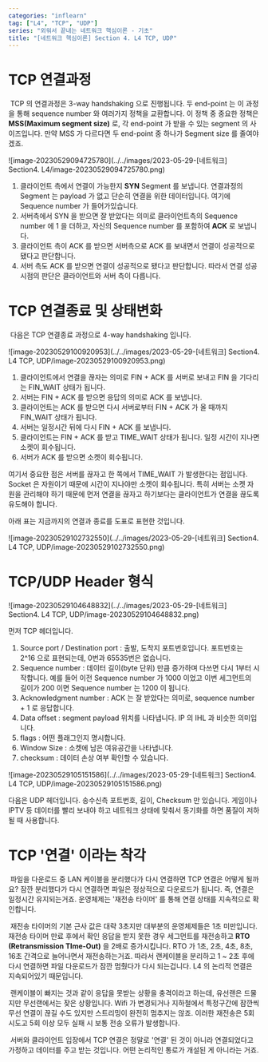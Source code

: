 ```yaml
---
categories: "inflearn"
tag: ["L4", "TCP", "UDP"]
series: "외워서 끝내는 네트워크 핵심이론 - 기초"
title: "[네트워크 핵심이론] Section 4. L4 TCP, UDP"
---
```


# TCP 연결과정

​	TCP 의 연결과정은 3-way handshaking 으로 진행됩니다. 두 end-point 는 이 과정을 통해 sequence number 와 여러가지 정책을 교환합니다. 이 정책 중 중요한 정책은 **MSS(Maximum segment size)** 로, 각 end-point 가 받을 수 있는 segment 의 사이즈입니다. 만약 MSS 가 다르다면 두 end-point 중 하나가 Segment size 를 줄여야겠죠.

![image-20230529094725780](../../images/2023-05-29-[네트워크] Section4. L4/image-20230529094725780.png)

1. 클라이언트 측에서 연결이 가능한지 **SYN** Segment 를 보냅니다. 연결과정의 Segment 는 payload 가 없고 단순히 연결을 위한 데이터입니다. 여기에 Sequence number 가 들어가있습니다.
1. 서버측에서 SYN 을 받으면 잘 받았다는 의미로 클라이언트측의 Sequence number 에 1 을 더하고, 자신의 Sequence number 를 포함하여 **ACK** 로 보냅니다.
1. 클라이언트 측이 ACK 를 받으면 서버측으로 ACK 를 보내면서 연결이 성공적으로 됐다고 판단합니다.
1. 서버 측도 ACK 를 받으면 연결이 성공적으로 됐다고 판단합니다. 따라서 연결 성공 시점의 판단은 클라이언트와 서버 측이 다릅니다.



# TCP 연결종료 및 상태변화

​	다음은 TCP 연결종료 과정으로 4-way handshaking 입니다.

![image-20230529100920953](../../images/2023-05-29-[네트워크] Section4. L4 TCP, UDP/image-20230529100920953.png)

1. 클라이언트에서 연결을 끊자는 의미로 FIN + ACK 를 서버로 보내고 FIN 을 기다리는 FIN_WAIT 상태가 됩니다.
2. 서버는 FIN + ACK 를 받으면 응답의 의미로 ACK 를 보냅니다.
3. 클라이언트는 ACK 를 받으면 다시 서버로부터 FIN + ACK 가 올 때까지 FIN_WAIT 상태가 됩니다.
4. 서버는 일정시간 뒤에 다시 FIN + ACK 를 보냅니다.
5. 클라이언트는 FIN + ACK 를 받고 TIME_WAIT 상태가 됩니다. 일정 시간이 지나면 소켓이 회수됩니다.
6. 서버가 ACK 를 받으면 소켓이 회수됩니다.

여기서 중요한 점은 서버를 끊자고 한 쪽에서 TIME_WAIT 가 발생한다는 점입니다.  Socket 은 자원이기 때문에 시간이 지나야만 소켓이 회수됩니다. 특히 서버는 소켓 자원을 관리해야 하기 때문에 먼저 연결을 끊자고 하기보다는 클라이언트가 연결을 끊도록 유도해야 합니다. 

아래 표는 지금까지의 연결과 종료를 도표로 표현한 것입니다.

![image-20230529102732550](../../images/2023-05-29-[네트워크] Section4. L4 TCP, UDP/image-20230529102732550.png)

# TCP/UDP Header 형식

![image-20230529104648832](../../images/2023-05-29-[네트워크] Section4. L4 TCP, UDP/image-20230529104648832.png)

먼저 TCP 헤더입니다.

1. Source port / Destination port : 출발, 도착지 포트번호입니다. 포트번호는 2^16 으로 표현되는데, 0번과 65535번은 없습니다.
2. Sequence number : 데이터 길이(byte 단위) 만큼 증가하며 다쓰면 다시 1부터 시작합니다. 예를 들어 이전 Sequence number 가 1000 이었고 이번 세그먼트의 길이가 200 이면 Sequence number 는 1200 이 됩니다.
3. Acknowledgment number : ACK 는 잘 받았다는 의미로, sequence number + 1 로 응답합니다.
4. Data offset : segment payload 위치를 나타냅니다. IP 의 IHL 과 비슷한 의미입니다.
5. flags : 어떤 플래그인지 명시합니다.
6. Window Size : 소켓에 남은 여유공간을 나타냅니다.
7. checksum : 데이터 손상 여부 확인할 수 있습니다.

![image-20230529105151586](../../images/2023-05-29-[네트워크] Section4. L4 TCP, UDP/image-20230529105151586.png)

다음은 UDP 헤더입니다. 송수신측 포트번호, 길이, Checksum 만 있습니다. 게임이나 IPTV 등 데이터를 빨리 보내야 하고 네트워크 상태에 맞춰서 동기화를 하면 품질이 저하될 때 사용합니다.

# TCP '연결' 이라는 착각

​	파일을 다운로드 중 LAN 케이블을 분리했다가 다시 연결하면 TCP 연결은 어떻게 될까요? 잠깐 분리했다가 다시 연결하면 파일은 정상적으로 다운로드가 됩니다. 즉, 연결은 일정시간 유지되는거죠. 운영체제는 '재전송 타이머' 를 통해 연결 상태를 지속적으로 확인합니다.

​	재전송 타이머의 기본  근사 값은 대략 3초지만 대부분의 운영체제들은 1초 미만입니다. 재전송 타이머 만료 후에서 확인 응답을 받지 못한 경우 세그먼트를 재전송하고 **RTO (Retransmission TIme-Out)** 을 2배로 증가시킵니다. RTO 가 1초, 2초, 4초, 8초, 16초 간격으로 늘어나면서 재전송하는거죠. 따라서 랜케이블을 분리하고 1 ~ 2초 후에 다시 연결하면 파일 다운로드가 잠깐 멈췄다가 다시 되는겁니다. L4 의 논리적 연결은 지속되어있기 때문입니다.

​	랜케이블이 빠지는 것과 같이 응답을 못받는 상황을 충격이라고 하는데, 유선랜은 드물지만 무선랜에서는 잦은 상황입니다. Wifi 가 변경되거나 지하철에서 특정구간에 잠깐씩 무선 연결이 끊길 수도 있지만 스트리밍이 완전히 멈추지는 않죠. 이러한 재전송은 5회 시도고 5회 이상 모두 실패 시 보통 전송 오류가 발생합니다.

​	서버와 클라이언트 입장에서 TCP 연결은 정말로 '연결' 된 것이 아니라 연결되었다고 가정하고 데이터를 주고 받는 것입니다. 어떤 논리적인 통로가 개설된 게 아니라는 거죠.
